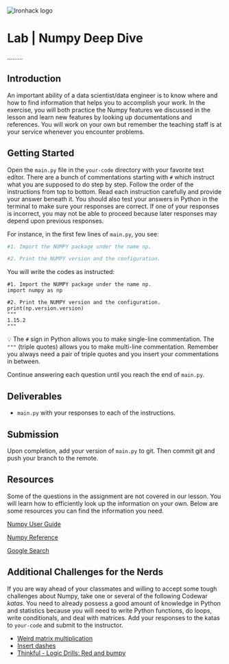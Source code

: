 ![Ironhack logo](https://i.imgur.com/1QgrNNw.png)

# Lab | Numpy Deep Dive
.........
## Introduction

An important ability of a data scientist/data engineer is to know where and how to find information that helps you to accomplish your work. In the exercise, you will both practice the Numpy features we discussed in the lesson and learn new features by looking up documentations and references. You will work on your own but remember the teaching staff is at your service whenever you encounter problems.

## Getting Started

Open the `main.py` file in the `your-code` directory with your favorite text editor. There are a bunch of commentations starting with `#` which instruct what you are supposed to do step by step. Follow the order of the instructions from top to bottom. Read each instruction carefully and provide your answer beneath it. You should also test your answers in Python in the terminal to make sure your responses are correct. If one of your responses is incorrect, you may not be able to proceed because later responses may depend upon previous responses.

For instance, in the first few lines of `main.py`, you see:

```python
#1. Import the NUMPY package under the name np.

#2. Print the NUMPY version and the configuration.
```

You will write the codes as instructed:

```
#1. Import the NUMPY package under the name np.
import numpy as np

#2. Print the NUMPY version and the configuration.
print(np.version.version)
"""
1.15.2
"""
```

:bulb: The `#` sign in Python allows you to make single-line commentation. The `"""` (triple quotes) allows you to make multi-line commentation. Remember you always need a pair of triple quotes and you insert your commentations in between.

Continue answering each question until you reach the end of `main.py`.

## Deliverables

- `main.py` with your responses to each of the instructions.

## Submission

Upon completion, add your version of `main.py` to git. Then commit git and push your branch to the remote.

## Resources

Some of the questions in the assignment are not covered in our lesson. You will learn how to efficiently look up the information on your own. Below are some resources you can find the information you need.

[Numpy User Guide](https://docs.scipy.org/doc/numpy/user/index.html)

[Numpy Reference](https://docs.scipy.org/doc/numpy/reference/)

[Google Search](https://www.google.com/search?q=how+to+use+numpy)

## Additional Challenges for the Nerds

If you are way ahead of your classmates and willing to accept some tough challenges about Numpy, take one or several of the following Codewar *katas*. 	You need to already possess a good amount of knowledge in Python and statistics because you will need to write Python functions, do loops, write conditionals, and deal with matrices. Add your responses to the katas to `your-code` and submit to the instructor.

* [Weird matrix multiplication](https://www.codewars.com/kata/weird-matrix-multiplication)
* [Insert dashes](https://www.codewars.com/kata/insert-dashes)
* [Thinkful - Logic Drills: Red and bumpy](https://www.codewars.com/kata/thinkful-logic-drills-red-and-bumpy)
